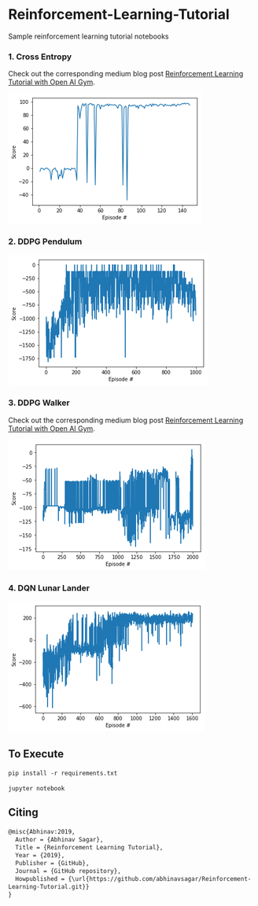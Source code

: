 # Reinforcement-Learning-Tutorial

Sample reinforcement learning tutorial notebooks

### 1. Cross Entropy

Check out the corresponding medium blog post [Reinforcement Learning Tutorial with Open AI Gym](https://medium.com/@abhinav.sagar/reinforcement-learning-tutorial-with-open-ai-gym-9b11f4e3c204).

![rl](rl1.png)

### 2. DDPG Pendulum

![rl](rl2.png)

### 3. DDPG Walker

Check out the corresponding medium blog post [Reinforcement Learning Tutorial with Open AI Gym](https://medium.com/@abhinav.sagar/reinforcement-learning-tutorial-with-open-ai-gym-6215a7a15970).

![rl](rl3.png)

### 4. DQN Lunar Lander

![rl](rl4.png)


## To Execute

`pip install -r requirements.txt`

`jupyter notebook`

## Citing

```
@misc{Abhinav:2019,
  Author = {Abhinav Sagar},
  Title = {Reinforcement Learning Tutorial},
  Year = {2019},
  Publisher = {GitHub},
  Journal = {GitHub repository},
  Howpublished = {\url{https://github.com/abhinavsagar/Reinforcement-Learning-Tutorial.git}}
}
```
